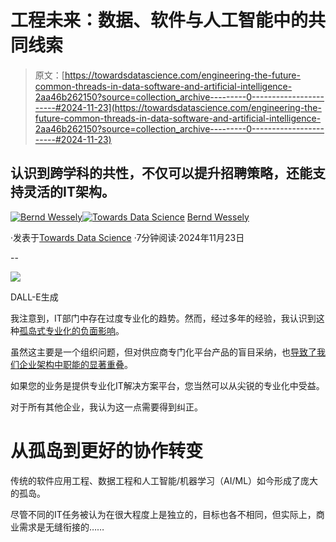# 工程未来：数据、软件与人工智能中的共同线索

> 原文：[https://towardsdatascience.com/engineering-the-future-common-threads-in-data-software-and-artificial-intelligence-2aa46b262150?source=collection_archive---------0-----------------------#2024-11-23](https://towardsdatascience.com/engineering-the-future-common-threads-in-data-software-and-artificial-intelligence-2aa46b262150?source=collection_archive---------0-----------------------#2024-11-23)

## 认识到跨学科的共性，不仅可以提升招聘策略，还能支持灵活的IT架构。

[](https://medium.com/@bernd.wessely?source=post_page---byline--2aa46b262150--------------------------------)[![Bernd Wessely](../Images/e60e01c19412d8af8f8bddf78e561275.png)](https://medium.com/@bernd.wessely?source=post_page---byline--2aa46b262150--------------------------------)[](https://towardsdatascience.com/?source=post_page---byline--2aa46b262150--------------------------------)[![Towards Data Science](../Images/a6ff2676ffcc0c7aad8aaf1d79379785.png)](https://towardsdatascience.com/?source=post_page---byline--2aa46b262150--------------------------------) [Bernd Wessely](https://medium.com/@bernd.wessely?source=post_page---byline--2aa46b262150--------------------------------)

·发表于[Towards Data Science](https://towardsdatascience.com/?source=post_page---byline--2aa46b262150--------------------------------) ·7分钟阅读·2024年11月23日

--

![](../Images/ebe3f5cc474209950f9332fc64d2636f.png)

DALL-E生成

我注意到，IT部门中存在过度专业化的趋势。然而，经过多年的经验，我认识到这种[孤岛式专业化的负面影响](https://medium.com/towards-data-science/data-architecture-lessons-learned-3589b152a8a6)。

虽然这主要是一个组织问题，但对供应商专门化平台产品的盲目采纳，也[导致了我们企业架构中职能的显著重叠](https://medium.com/towards-data-science/avoid-building-a-data-platform-in-2024-56f0ee95da42)。

如果您的业务是提供专业化IT解决方案平台，您当然可以从尖锐的专业化中受益。

对于所有其他企业，我认为这一点需要得到纠正。

# 从孤岛到更好的协作转变

传统的软件应用工程、数据工程和人工智能/机器学习（AI/ML）如今形成了庞大的孤岛。

尽管不同的IT任务被认为在很大程度上是独立的，目标也各不相同，但实际上，商业需求是无缝衔接的……
